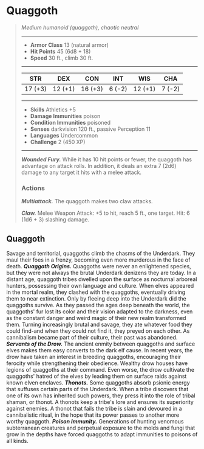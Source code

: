 # Quaggoth
>*Medium humanoid (quaggoth), chaotic neutral*
>___
>- **Armor Class** 13 (natural armor)
>- **Hit Points** 45 (6d8 + 18)
>- **Speed** 30 ft., climb 30 ft.
>___
>|STR|DEX|CON|INT|WIS|CHA|
>|:---:|:---:|:---:|:---:|:---:|:---:|
>|17 (+3)|12 (+1)|16 (+3)|6 (-2)|12 (+1)|7 (-2)|
>___
>- **Skills** Athletics +5
>- **Damage Immunities** poison
>- **Condition Immunities** poisoned
>- **Senses** darkvision 120 ft., passive Perception 11
>- **Languages** Undercommon
>- **Challenge** 2 (450 XP)
>___
>***Wounded Fury.*** While it has 10 hit points or fewer, the quaggoth has advantage on attack rolls. In addition, it deals an extra 7 (2d6) damage to any target it hits with a melee attack.  
>
>### Actions
>***Multiattack.*** The quaggoth makes two claw attacks.  
>
>***Claw.*** Melee Weapon Attack: +5 to hit, reach 5 ft., one target. Hit: 6 (1d6 + 3) slashing damage.
## Quaggoth
Savage and territorial, quaggoths climb the chasms of the Underdark. They maul their foes in a frenzy, becoming even more murderous in the face of death.
***Quaggoth Origins.*** Quaggoths were never an enlightened species, but they were not always the brutal Underdark denizens they are today. In a distant age, quaggoth tribes dwelled upon the surface as nocturnal arboreal hunters, possessing their own language and culture. When elves appeared in the mortal realm, they clashed with the quaggoths, eventually driving them to near extinction. Only by fleeing deep into the Underdark did the quaggoths survive.
As they passed the ages deep beneath the world, the quaggoths' fur lost its color and their vision adapted to the darkness, even as the constant danger and weird magic of their new realm transformed them. Turning increasingly brutal and savage, they ate whatever food they could find-and when they could not find it, they preyed on each other. As cannibalism became part of their culture, their past was abandoned.
***Servants of the Drow.*** The ancient enmity between quaggoths and surface elves makes them easy converts to the dark elf cause. In recent years, the drow have taken an interest in breeding quaggoths, encouraging their ferocity while strengthening their obedience. Wealthy drow houses have legions of quaggoths at their command. Even worse, the drow cultivate the quaggoths' hatred of the elves by leading them on surface raids against known elven enclaves.
***Thonots.*** Some quaggoths absorb psionic energy that suffuses certain parts of the Underdark. When a tribe discovers that one of its own has inherited such powers, they press it into the role of tribal shaman, or thonot.
A thonots keep a tribe's lore and ensures its superiority against enemies. A thonot that fails the tribe is slain and devoured in a cannibalistic ritual, in the hope that its power passes to another more worthy quaggoth.
***Poison Immunity.*** Generations of hunting venomous subterranean creatures and perpetual exposure to the molds and fungi that grow in the depths have forced quaggoths to adapt immunities to poisons of all kinds.